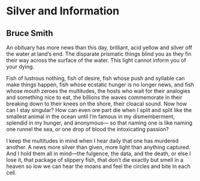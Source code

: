# Silver and Information
## Bruce Smith
An obituary has more news than this day,
brilliant, acid yellow and silver
off the water at land’s end. The disparate
prismatic things blind you as they fin
their way across the surface of the water.
This light cannot inform you of your dying.

Fish of lustrous nothing, fish of desire,
fish whose push and syllable
can make things happen,
fish whose ecstatic hunger
is no longer news, and fish whose mouth
zeroes the multitudes, the hosts
who wait for their analogies
and something nice to eat, the billions
the waves commemorate in their breaking
down to their knees on the shore,
their cloacal sound. Now
how can I stay singular?
How can even ore part die
when I split and split
like the smallest animal
in the ocean until I’m famous
in my dismemberment, splendid
in my hunger, and anonymous—
so that naming one
is like naming one runnel
the sea, or one drop of blood
the intoxicating passion?

I keep the multitudes in mind
when I hear daily that one
has murdered another. A news
more silver than given,
more light than anything
captured. And I hold them all
in mind—the fulgence, the data,
and the death, or else I lose it,
that package of slippery fish,
that don’t die exactly but smell
in a heaven so low we can hear
the moans and feel the circles
and bite in each cell.